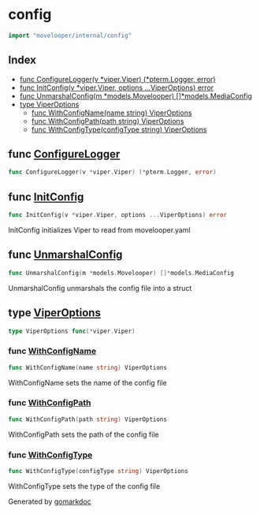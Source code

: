 <!-- gomarkdoc:embed:start -->

<!-- Code generated by gomarkdoc. DO NOT EDIT -->

# config

```go
import "movelooper/internal/config"
```

## Index

- [func ConfigureLogger\(v \*viper.Viper\) \(\*pterm.Logger, error\)](<#ConfigureLogger>)
- [func InitConfig\(v \*viper.Viper, options ...ViperOptions\) error](<#InitConfig>)
- [func UnmarshalConfig\(m \*models.Movelooper\) \[\]\*models.MediaConfig](<#UnmarshalConfig>)
- [type ViperOptions](<#ViperOptions>)
  - [func WithConfigName\(name string\) ViperOptions](<#WithConfigName>)
  - [func WithConfigPath\(path string\) ViperOptions](<#WithConfigPath>)
  - [func WithConfigType\(configType string\) ViperOptions](<#WithConfigType>)


<a name="ConfigureLogger"></a>
## func [ConfigureLogger](<https://github.com/lucasassuncao/movelooper/blob/main/internal/config/logging.go#L13>)

```go
func ConfigureLogger(v *viper.Viper) (*pterm.Logger, error)
```



<a name="InitConfig"></a>
## func [InitConfig](<https://github.com/lucasassuncao/movelooper/blob/main/internal/config/config.go#L14>)

```go
func InitConfig(v *viper.Viper, options ...ViperOptions) error
```

InitConfig initializes Viper to read from movelooper.yaml

<a name="UnmarshalConfig"></a>
## func [UnmarshalConfig](<https://github.com/lucasassuncao/movelooper/blob/main/internal/config/config.go#L52>)

```go
func UnmarshalConfig(m *models.Movelooper) []*models.MediaConfig
```

UnmarshalConfig unmarshals the config file into a struct

<a name="ViperOptions"></a>
## type [ViperOptions](<https://github.com/lucasassuncao/movelooper/blob/main/internal/config/config.go#L11>)



```go
type ViperOptions func(*viper.Viper)
```

<a name="WithConfigName"></a>
### func [WithConfigName](<https://github.com/lucasassuncao/movelooper/blob/main/internal/config/config.go#L31>)

```go
func WithConfigName(name string) ViperOptions
```

WithConfigName sets the name of the config file

<a name="WithConfigPath"></a>
### func [WithConfigPath](<https://github.com/lucasassuncao/movelooper/blob/main/internal/config/config.go#L45>)

```go
func WithConfigPath(path string) ViperOptions
```

WithConfigPath sets the path of the config file

<a name="WithConfigType"></a>
### func [WithConfigType](<https://github.com/lucasassuncao/movelooper/blob/main/internal/config/config.go#L38>)

```go
func WithConfigType(configType string) ViperOptions
```

WithConfigType sets the type of the config file

Generated by [gomarkdoc](<https://github.com/princjef/gomarkdoc>)


<!-- gomarkdoc:embed:end -->